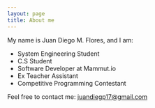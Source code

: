 ```yaml
---
layout: page
title: About me
---
```


My name is Juan Diego M. Flores, and I am:

- System Engineering Student
- C.S Student 
- Software Developer at Mammut.io
- Ex Teacher Assistant
- Competitive Programming Contestant

Feel free to contact me:
juandiegp17@gmail.com
